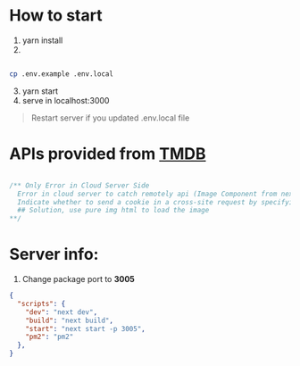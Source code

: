 # How to start
1. yarn install
2.

```bash

cp .env.example .env.local

```

3. yarn start
4. serve in localhost:3000

> Restart server if you updated .env.local file


# APIs provided from [TMDB](https://www.themoviedb.org/documentation/api)


``` javascript

/** Only Error in Cloud Server Side
  Error in cloud server to catch remotely api (Image Component from nextj)
  Indicate whether to send a cookie in a cross-site request by specifying its SameSite attribute
  ## Solution, use pure img html to load the image
**/

```

# Server info:
1. Change package port to **3005**

```json
{
  "scripts": {
    "dev": "next dev",
    "build": "next build",
    "start": "next start -p 3005",
    "pm2": "pm2"
  },
}
```